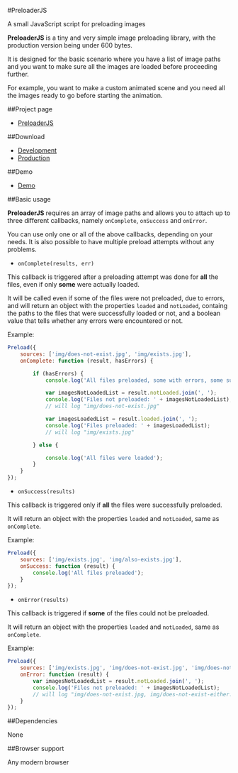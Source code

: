 #PreloaderJS


A small JavaScript script for preloading images

**PreloaderJS** is a tiny and very simple image preloading library, with the production version being under 600 bytes.

It is designed for the basic scenario where you have a list of image paths and you want to make sure all the images are loaded before proceeding further. 

For example, you want to make a custom animated scene and you need all the images ready to go before starting the animation.


##Project page

- [PreloaderJS](http://awesomestsite.com/awesomest-projects/preloader-js/)


##Download

- [Development](https://github.com/bbog/PreloaderJS/blob/master/dist/preloader.js)
- [Production](https://github.com/bbog/PreloaderJS/blob/master/dist/preloader.min.js)


##Demo

- [Demo](http://awesomestsite.com/awesomest-projects/preloader-js/demo/)


##Basic usage

**PreloaderJS** requires an array of image paths and allows you to attach up to three different callbacks, namely `onComplete`, `onSuccess` and `onError`.


You can use only one or all of the above callbacks, depending on your needs. It is also possible to have multiple preload attempts without any problems.


- `onComplete(results, err)`

This callback is triggered after a preloading attempt was done for **all** the files, even if only **some** were actually loaded.

It will be called even if some of the files were not preloaded, due to errors, and will return an object with the properties `loaded` and `notLoaded`, containg the paths to the files that were successfully loaded or not, and a boolean value that tells whether any errors were encountered or not.

Example:

```js
Preload({
    sources: ['img/does-not-exist.jpg', 'img/exists.jpg'],
    onComplete: function (result, hasErrors) {

        if (hasErrors) {
            console.log('All files preloaded, some with errors, some successfully');

            var imagesNotLoadedList = result.notLoaded.join(', ');
            console.log('Files not preloaded: ' + imagesNotLoadedList);
            // will log "img/does-not-exist.jpg"

            var imagesLoadedList = result.loaded.join(', ');
            console.log('Files preloaded: ' + imagesLoadedList);
            // will log "img/exists.jpg"

        } else {

            console.log('All files were loaded');
        }
    }
});
```


- `onSuccess(results)`

This callback is triggered only if **all** the files were successfully preloaded.

It will return an object with the properties `loaded` and `notLoaded`, same as `onComplete`.

Example:

```js
Preload({
    sources: ['img/exists.jpg', 'img/also-exists.jpg'],
    onSuccess: function (result) {
        console.log('All files preloaded');
    }
});
```


- `onError(results)`

This callback is triggered if **some** of the files could not be preloaded.

It will return an object with the properties `loaded` and `notLoaded`, same as `onComplete`.

Example:

```js
Preload({
    sources: ['img/exists.jpg', 'img/does-not-exist.jpg', 'img/does-not-exist-either.jpg'],
    onError: function (result) {
        var imagesNotLoadedList = result.notLoaded.join(', ');
        console.log('Files not preloaded: ' + imagesNotLoadedList);
        // will log "img/does-not-exist.jpg, img/does-not-exist-either.jpg"
    }
});
```

##Dependencies

None


##Browser support

Any modern browser
